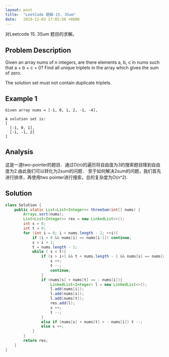 ```yaml
---
layout: post
title:  "LeetCode 题解-15. 3Sum"
date:   2019-12-03 17:05:50 +0800
---
```


对Leetcode 15. 3Sum 题目的求解。

## Problem Description

Given an array nums of n integers, are there elements a, b, c in nums such that a + b + c = 0? Find all unique triplets in the array which gives the sum of zero.

The solution set must not contain duplicate triplets.

## Example 1

```
Given array nums = [-1, 0, 1, 2, -1, -4],

A solution set is:
[
  [-1, 0, 1],
  [-1, -1, 2]
]
```


## Analysis

这是一道two-pointer的题目．通过O(n)的遍历将自由度为3的搜索题目降到自由度为2.由此我们可以转化为2sum的问题．
至于如何解决2sum的问题，我们首先进行排序，再使用two pointer进行搜索，总的复杂度为O(n^2).


## Solution 

```java
class Solution {
    public static List<List<Integer>> threeSum(int[] nums) {
        Arrays.sort(nums);
        List<List<Integer>> res = new LinkedList<>();
        int s = 0;
        int t = 0;
        for (int i = 0; i < nums.length - 2; ++i){
            if (i > 0 && nums[i] == nums[i-1]) continue;
            s = i + 1;
            t = nums.length - 1;
            while ( s < t){
                if (s > i+1 && t < nums.length - 1 && nums[s] == nums[s-1] && nums[t] == nums[t+1]){
                    s ++;
                    t --;
                    continue;
                }
                if (nums[s] + nums[t] == - nums[i]){
                    LinkedList<Integer> l = new LinkedList<>();
                    l.add(nums[i]);
                    l.add(nums[s]);
                    l.add(nums[t]);
                    res.add(l);
                    s ++;
                    t --;
                }
                else if (nums[s] + nums[t] > - nums[i]) t --;
                else s ++;
            }
        }
        return res;
    }
}
```
